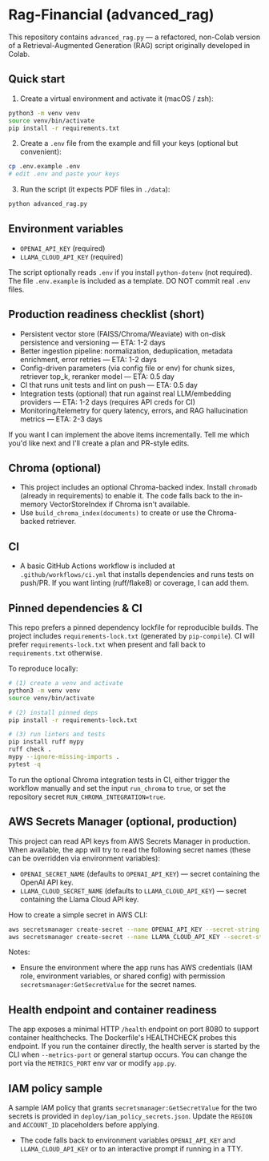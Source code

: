 # Rag-Financial (advanced_rag)

This repository contains `advanced_rag.py` — a refactored, non-Colab version of a Retrieval-Augmented Generation (RAG) script originally developed in Colab.

## Quick start

1. Create a virtual environment and activate it (macOS / zsh):

```bash
python3 -m venv venv
source venv/bin/activate
pip install -r requirements.txt
```

2. Create a `.env` file from the example and fill your keys (optional but convenient):

```bash
cp .env.example .env
# edit .env and paste your keys
```

3. Run the script (it expects PDF files in `./data`):

```bash
python advanced_rag.py
```

## Environment variables

- `OPENAI_API_KEY` (required)
- `LLAMA_CLOUD_API_KEY` (required)

The script optionally reads `.env` if you install `python-dotenv` (not required). The file `.env.example` is included as a template. DO NOT commit real `.env` files.

## Production readiness checklist (short)

- Persistent vector store (FAISS/Chroma/Weaviate) with on-disk persistence and versioning — ETA: 1-2 days
- Better ingestion pipeline: normalization, deduplication, metadata enrichment, error retries — ETA: 1-2 days
- Config-driven parameters (via config file or env) for chunk sizes, retriever top_k, reranker model — ETA: 0.5 day
- CI that runs unit tests and lint on push — ETA: 0.5 day
- Integration tests (optional) that run against real LLM/embedding providers — ETA: 1-2 days (requires API creds for CI)
- Monitoring/telemetry for query latency, errors, and RAG hallucination metrics — ETA: 2-3 days

If you want I can implement the above items incrementally. Tell me which you'd like next and I'll create a plan and PR-style edits.

## Chroma (optional)

- This project includes an optional Chroma-backed index. Install `chromadb` (already in requirements) to enable it. The code falls back to the in-memory VectorStoreIndex if Chroma isn't available.
- Use `build_chroma_index(documents)` to create or use the Chroma-backed retriever.

## CI

- A basic GitHub Actions workflow is included at `.github/workflows/ci.yml` that installs dependencies and runs tests on push/PR. If you want linting (ruff/flake8) or coverage, I can add them.

## Pinned dependencies & CI

This repo prefers a pinned dependency lockfile for reproducible builds. The project includes `requirements-lock.txt` (generated by `pip-compile`). CI will prefer `requirements-lock.txt` when present and fall back to `requirements.txt` otherwise.

To reproduce locally:

```bash
# (1) create a venv and activate
python3 -m venv venv
source venv/bin/activate

# (2) install pinned deps
pip install -r requirements-lock.txt

# (3) run linters and tests
pip install ruff mypy
ruff check .
mypy --ignore-missing-imports .
pytest -q
```

To run the optional Chroma integration tests in CI, either trigger the workflow manually and set the input `run_chroma` to `true`, or set the repository secret `RUN_CHROMA_INTEGRATION=true`.

## AWS Secrets Manager (optional, production)

This project can read API keys from AWS Secrets Manager in production. When available, the app will try to read the following secret names (these can be overridden via environment variables):

- `OPENAI_SECRET_NAME` (defaults to `OPENAI_API_KEY`) — secret containing the OpenAI API key.
- `LLAMA_CLOUD_SECRET_NAME` (defaults to `LLAMA_CLOUD_API_KEY`) — secret containing the Llama Cloud API key.

How to create a simple secret in AWS CLI:

```bash
aws secretsmanager create-secret --name OPENAI_API_KEY --secret-string 'sk-...'
aws secretsmanager create-secret --name LLAMA_CLOUD_API_KEY --secret-string 'llama-...'
```

Notes:
- Ensure the environment where the app runs has AWS credentials (IAM role, environment variables, or shared config) with permission `secretsmanager:GetSecretValue` for the secret names.

## Health endpoint and container readiness

The app exposes a minimal HTTP `/health` endpoint on port 8080 to support container healthchecks. The Dockerfile's HEALTHCHECK probes this endpoint. If you run the container directly, the health server is started by the CLI when `--metrics-port` or general startup occurs. You can change the port via the `METRICS_PORT` env var or modify `app.py`.

## IAM policy sample

A sample IAM policy that grants `secretsmanager:GetSecretValue` for the two secrets is provided in `deploy/iam_policy_secrets.json`. Update the `REGION` and `ACCOUNT_ID` placeholders before applying.
- The code falls back to environment variables `OPENAI_API_KEY` and `LLAMA_CLOUD_API_KEY` or to an interactive prompt if running in a TTY.
